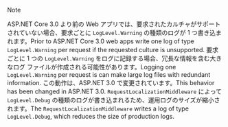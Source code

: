 > [!NOTE]
> <span data-ttu-id="d1400-101">ASP.NET Core 3.0 より前の Web アプリでは、要求されたカルチャがサポートされていない場合、要求ごとに `LogLevel.Warning` の種類のログが 1 つ書き込まれます。</span><span class="sxs-lookup"><span data-stu-id="d1400-101">Prior to ASP.NET Core 3.0 web apps write one log of type `LogLevel.Warning` per request if the requested culture is unsupported.</span></span> <span data-ttu-id="d1400-102">要求ごとに 1 つの `LogLevel.Warning` をログに記録する場合、冗長な情報を含む大きなログ ファイルが作成される可能性があります。</span><span class="sxs-lookup"><span data-stu-id="d1400-102">Logging one `LogLevel.Warning` per request is can make large log files with redundant information.</span></span> <span data-ttu-id="d1400-103">この動作は、ASP.NET 3.0 で変更されています。</span><span class="sxs-lookup"><span data-stu-id="d1400-103">This behavior has been changed in ASP.NET 3.0.</span></span> <span data-ttu-id="d1400-104">`RequestLocalizationMiddleware` によって `LogLevel.Debug` の種類のログが書き込まれるため、運用ログのサイズが縮小されます。</span><span class="sxs-lookup"><span data-stu-id="d1400-104">The `RequestLocalizationMiddleware` writes a log of type `LogLevel.Debug`, which reduces the size of production logs.</span></span>